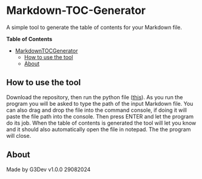 # Markdown-TOC-Generator
A simple tool to generate the table of contents for your Markdown file.

**Table of Contents**
+ [MarkdownTOCGenerator](#markdowntocgenerator)
	+ [How to use the tool](#how-to-use-the-tool)
	+ [About](#about)

## How to use the tool
Download the repository, then run the python file ([this](https://github.com/G3Dev-0/Markdown-TOC-Generator/blob/main/MD_TOC_Generator.py)).
As you run the program you will be asked to type the path of the input Markdown file. You can also drag and drop the file into the command console, if doing it will paste the file path into the console.
Then press ENTER and let the program do its job.
When the table of contents is generated the tool will let you know and it should also automatically open the file in notepad.
The the program will close.

## About
Made by G3Dev
v1.0.0 29082024
